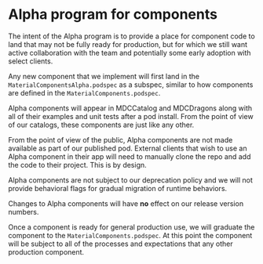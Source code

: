 # Alpha program for components

The intent of the Alpha program is to provide a place for component code to land that may not be
fully ready for production, but for which we still want active collaboration with the team and
potentially some early adoption with select clients.

Any new component that we implement will first land in the `MaterialComponentsAlpha.podspec` as a
subspec, similar to how components are defined in the `MaterialComponents.podspec`.

Alpha components will appear in MDCCatalog and MDCDragons along with all of their examples and unit
tests after a pod install. From the point of view of our catalogs, these components are just like
any other.

From the point of view of the public, Alpha components are not made available as part of our
published pod. External clients that wish to use an Alpha component in their app will need to
manually clone the repo and add the code to their project. This is by design.

Alpha components are not subject to our deprecation policy and we will not provide behavioral flags
for gradual migration of runtime behaviors.

Changes to Alpha components will have **no** effect on our release version numbers.

Once a component is ready for general production use, we will graduate the component to the
`MaterialComponents.podspec`. At this point the component will be subject to all of the processes
and expectations that any other production component.
